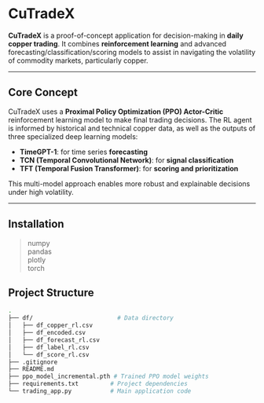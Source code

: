# CuTradeX

**CuTradeX** is a proof-of-concept application for decision-making in **daily copper trading**. It combines **reinforcement learning** and advanced forecasting/classification/scoring models to assist in navigating the volatility of commodity markets, particularly copper.

---

## Core Concept

CuTradeX uses a **Proximal Policy Optimization (PPO) Actor-Critic** reinforcement learning model to make final trading decisions. The RL agent is informed by historical and technical copper data, as well as the outputs of three specialized deep learning models:

- **TimeGPT-1**: for time series **forecasting**
- **TCN (Temporal Convolutional Network)**: for **signal classification**
- **TFT (Temporal Fusion Transformer)**: for **scoring and prioritization**

This multi-model approach enables more robust and explainable decisions under high volatility.

---

## Installation
>numpy<br>pandas<br>plotly<br>torch

## Project Structure

```bash
.
├── df/                        # Data directory
│   ├── df_copper_rl.csv
│   ├── df_encoded.csv
│   ├── df_forecast_rl.csv
│   ├── df_label_rl.csv
│   └── df_score_rl.csv
├── .gitignore
├── README.md                 
├── ppo_model_incremental.pth # Trained PPO model weights
├── requirements.txt         # Project dependencies
└── trading_app.py           # Main application code

